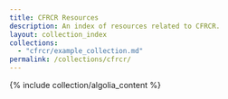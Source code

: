 ```yaml
---
title: CFRCR Resources
description: An index of resources related to CFRCR.
layout: collection_index
collections:
  - "cfrcr/example_collection.md"
permalink: /collections/cfrcr/
---
```

{% include collection/algolia_content %}